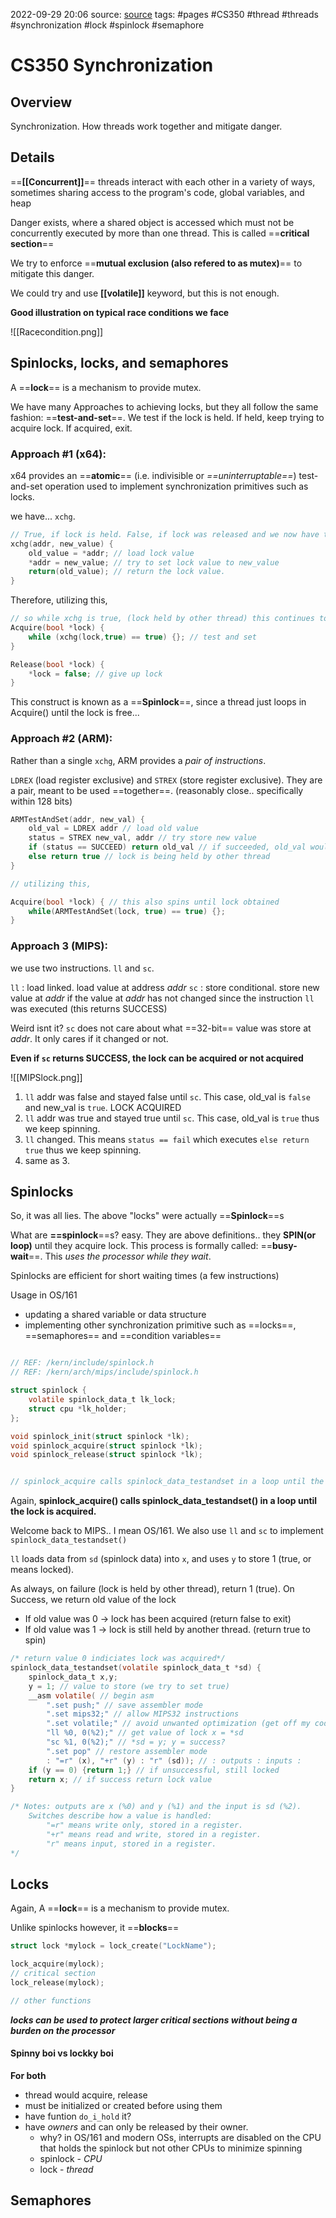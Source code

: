 2022-09-29 20:06
source: [source]()
tags: #pages #CS350 #thread #threads #synchronization #lock #spinlock #semaphore


# CS350 Synchronization


## Overview
Synchronization. How threads work together and mitigate danger.

## Details

==**[[Concurrent]]**== threads interact with each other in a variety of ways, sometimes sharing access to the program's code, global variables, and heap

Danger exists, where a shared object is accessed which must not be concurrently executed by more than one thread. This is called ==**critical section**==

We try to enforce ==**mutual exclusion (also refered to as mutex)**== to mitigate this danger.

We could try and use **[[volatile]]** keyword, but this is not enough. 

**Good illustration on typical race conditions we face**

![[Racecondition.png]]

## Spinlocks, locks, and semaphores

A ==**lock**== is a mechanism to provide mutex.

We have many Approaches to achieving locks, but they all follow the same fashion:
==**test-and-set**==. We test if the lock is held. If held, keep trying to acquire lock. If acquired, exit.

### Approach #1 (x64):

x64 provides an ==**atomic**== (i.e. indivisible or *==uninterruptable==*) test-and-set operation used to implement synchronization primitives such as locks.

we have... `xchg`. 

```c
// True, if lock is held. False, if lock was released and we now have the lock.
xchg(addr, new_value) {
	old_value = *addr; // load lock value
	*addr = new_value; // try to set lock value to new_value
	return(old_value); // return the lock value.
}
```

Therefore, utilizing this,

```c
// so while xchg is true, (lock held by other thread) this continues to SPIN 
Acquire(bool *lock) {
	while (xchg(lock,true) == true) {}; // test and set
}

Release(bool *lock) {
	*lock = false; // give up lock
}
```

This construct is known as a ==**Spinlock**==, since a thread just loops in Acquire() until the lock is free...

### Approach #2 (ARM):
Rather than a single `xchg`, ARM provides a *pair of instructions*. 

`LDREX` (load register exclusive) and `STREX` (store register exclusive). They are a pair, meant to be used ==together==. (reasonably close.. specifically within 128 bits)

```c
ARMTestAndSet(addr, new_val) {
	old_val = LDREX addr // load old value
	status = STREX new_val, addr // try store new value
	if (status == SUCCEED) return old_val // if succeeded, old_val would be false!
	else return true // lock is being held by other thread
}

// utilizing this,

Acquire(bool *lock) { // this also spins until lock obtained
	while(ARMTestAndSet(lock, true) == true) {};
}

```

### Approach 3 (MIPS):

we use two instructions. `ll` and `sc`.

`ll` : load linked. load value at address *addr*
`sc` : store conditional. store new value at *addr* if the value at *addr* has not changed since the instruction `ll` was executed (this returns SUCCESS)

Weird isnt it? `sc` does not care about what ==32-bit== value was store at *addr*. It only cares if it changed or not. 

**Even if `sc` returns SUCCESS, the lock can be acquired or not acquired**

![[MIPSlock.png]]

1. `ll` addr was false and stayed false until `sc`. This case, old_val is `false` and new_val is `true`. LOCK ACQUIRED
2. `ll` addr was true and stayed true until `sc`. This case, old_val is `true` thus we keep spinning.
3. `ll` changed. This means `status == fail` which executes `else return true` thus we keep spinning.
4. same as 3.


## Spinlocks

So, it was all lies. The above "locks" were actually ==**Spinlock**==s

What are **==spinlock**==s? easy. They are above definitions.. they **SPIN(or loop)** until they acquire lock. This process is formally called: ==**busy-wait**==. This *uses the processor while they wait*.

Spinlocks are efficient for short waiting times (a few instructions)

Usage in OS/161
- updating a shared variable or data structure
- implementing other synchronization primitive such as ==locks==, ==semaphores== and ==condition variables==

```c

// REF: /kern/include/spinlock.h
// REF: /kern/arch/mips/include/spinlock.h

struct spinlock {
	volatile spinlock_data_t lk_lock;
	struct cpu *lk_holder;
};

void spinlock_init(struct spinlock *lk);
void spinlock_acquire(struct spinlock *lk);
void spinlock_release(struct spinlock *lk);


// spinlock_acquire calls spinlock_data_testandset in a loop until the lock is acquired.

```


Again, **spinlock_acquire() calls spinlock_data_testandset() in a loop until the lock is acquired.**

Welcome back to MIPS.. I mean OS/161. We also use `ll` and `sc` to implement `spinlock_data_testandset()`

`ll` loads data from `sd` (spinlock data) into `x`, and uses `y` to store 1 (true, or means locked).

As always, on failure (lock is held by other thread), return 1 (true). 
On Success, we return old value of the lock
- If old value was 0 -> lock has been acquired (return false to exit)
- If old value was 1 -> lock is still held by another thread. (return true to spin)

```c
/* return value 0 indiciates lock was acquired*/
spinlock_data_testandset(volatile spinlock_data_t *sd) {
	spinlock_data_t x,y;
	y = 1; // value to store (we try to set true)
	__asm volatile( // begin asm
		".set push;" // save assembler mode
		".set mips32;" // allow MIPS32 instructions
		".set volatile;" // avoid unwanted optimization (get off my code!!)
		"ll %0, 0(%2);" // get value of lock x = *sd
		"sc %1, 0(%2);" // *sd = y; y = success?
		".set pop" // restore assembler mode
		: "=r" (x), "+r" (y) : "r" (sd)); // : outputs : inputs :
	if (y == 0) {return 1;} // if unsuccessful, still locked
	return x; // if success return lock value
}

/* Notes: outputs are x (%0) and y (%1) and the input is sd (%2).
	Switches describe how a value is handled:
		"=r" means write only, stored in a register.
		"+r" means read and write, stored in a register.
		"r" means input, stored in a register.
*/

```

## Locks

Again, A ==**lock**== is a mechanism to provide mutex.

Unlike spinlocks however, it ==**blocks**==

```c
struct lock *mylock = lock_create("LockName");

lock_acquire(mylock);
// critical section
lock_release(mylock);

// other functions
```

***locks can be used to protect larger critical sections without being a burden on the processor***

#### Spinny boi vs lockky boi

**For both**
- thread would acquire, release
- must be initialized or created before using them
- have funtion `do_i_hold` it?
- have *owners* and can only be released by their owner.
	- why? in OS/161 and modern OSs, interrupts are disabled on the CPU that holds the spinlock but not other CPUs to minimize spinning
	- spinlock - *CPU*
	- lock - *thread*
	


## Semaphores